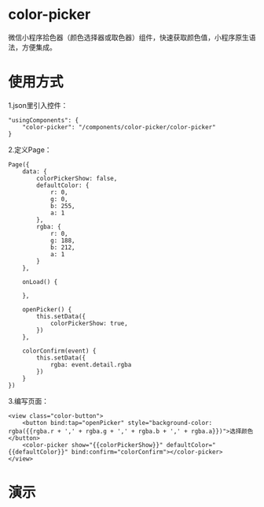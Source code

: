 # color-picker

微信小程序拾色器（颜色选择器或取色器）组件，快速获取颜色值，小程序原生语法，方便集成。

# 使用方式

1.json里引入控件：

    "usingComponents": {
        "color-picker": "/components/color-picker/color-picker"
    }

2.定义Page：
    
    Page({
        data: {
            colorPickerShow: false,
            defaultColor: {
                r: 0,
                g: 0,
                b: 255,
                a: 1
            },
            rgba: {
                r: 0,
                g: 188,
                b: 212,
                a: 1
            }
        },
    
        onLoad() {
        
        },
    
        openPicker() {
            this.setData({
                colorPickerShow: true,
            })
        },
        
        colorConfirm(event) {
            this.setData({
                rgba: event.detail.rgba
            })
        }
    })

3.编写页面：
    
    <view class="color-button">
        <button bind:tap="openPicker" style="background-color: rgba({{rgba.r + ',' + rgba.g + ',' + rgba.b + ',' + rgba.a}})">选择颜色</button>
        <color-picker show="{{colorPickerShow}}" defaultColor="{{defaultColor}}" bind:confirm="colorConfirm"></color-picker>
    </view>

# 演示

    

